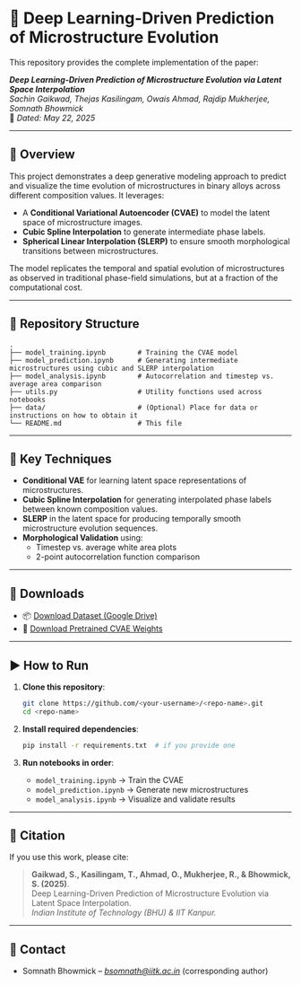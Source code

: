 # 📘 Deep Learning-Driven Prediction of Microstructure Evolution

This repository provides the complete implementation of the paper:

**_Deep Learning-Driven Prediction of Microstructure Evolution via Latent Space Interpolation_**  
*Sachin Gaikwad, Thejas Kasilingam, Owais Ahmad, Rajdip Mukherjee, Somnath Bhowmick*  
📅 *Dated: May 22, 2025*

---

## 📌 Overview

This project demonstrates a deep generative modeling approach to predict and visualize the time evolution of microstructures in binary alloys across different composition values. It leverages:

- A **Conditional Variational Autoencoder (CVAE)** to model the latent space of microstructure images.
- **Cubic Spline Interpolation** to generate intermediate phase labels.
- **Spherical Linear Interpolation (SLERP)** to ensure smooth morphological transitions between microstructures.

The model replicates the temporal and spatial evolution of microstructures as observed in traditional phase-field simulations, but at a fraction of the computational cost.

---

## 📁 Repository Structure

```
.
├── model_training.ipynb        # Training the CVAE model
├── model_prediction.ipynb      # Generating intermediate microstructures using cubic and SLERP interpolation
├── model_analysis.ipynb        # Autocorrelation and timestep vs. average area comparison
├── utils.py                    # Utility functions used across notebooks
├── data/                       # (Optional) Place for data or instructions on how to obtain it
└── README.md                   # This file
```

---

## 🧠 Key Techniques

- **Conditional VAE** for learning latent space representations of microstructures.
- **Cubic Spline Interpolation** for generating interpolated phase labels between known composition values.
- **SLERP** in the latent space for producing temporally smooth microstructure evolution sequences.
- **Morphological Validation** using:
  - Timestep vs. average white area plots
  - 2-point autocorrelation function comparison

---

## 🔗 Downloads

- 📦 [Download Dataset (Google Drive)](https://drive.google.com/file/d/1jFUpb0h06S6UcLUq5QBRcL4o7xlYnep2/view?usp=sharing)
- 💾 [Download Pretrained CVAE Weights](https://drive.google.com/file/d/18J1Z4myVTj0tv3vE1LjYe2OusPseJurP/view?usp=sharing)

---

## ▶️ How to Run

1. **Clone this repository**:
   ```bash
   git clone https://github.com/<your-username>/<repo-name>.git
   cd <repo-name>
   ```

2. **Install required dependencies**:
   ```bash
   pip install -r requirements.txt  # if you provide one
   ```

3. **Run notebooks in order**:
   - `model_training.ipynb` → Train the CVAE
   - `model_prediction.ipynb` → Generate new microstructures
   - `model_analysis.ipynb` → Visualize and validate results

---

## 📄 Citation

If you use this work, please cite:

> **Gaikwad, S., Kasilingam, T., Ahmad, O., Mukherjee, R., & Bhowmick, S. (2025)**.  
> Deep Learning-Driven Prediction of Microstructure Evolution via Latent Space Interpolation.  
> _Indian Institute of Technology (BHU) & IIT Kanpur._

---

## 📧 Contact

- Somnath Bhowmick – *bsomnath@iitk.ac.in* (corresponding author)
